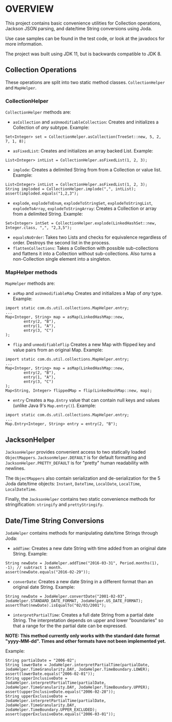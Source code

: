 # OVERVIEW

This project contains basic convenience utilities for Collection operations, Jackson JSON parsing, and date/time String conversions using Joda.

Use case samples can be found in the test code, or look at the javadocs for more information.

The project was built using JDK 11, but is backwards compatible to JDK 8.

## Collection Operations

These operations are split into two static method classes. `CollectionHelper` and `MapHelper`.

### CollectionHelper

`CollectionHelper` methods are:

* `asCollection` and `asUnmodifiableCollection`: Creates and initializes a Collection of _any_ subtype. 
Example: 
```
Set<Integer> set = CollectionHelper.asCollection(TreeSet::new, 5, 2, 7, 1, 8);
```
* `asFixedList`: Creates and initializes an array backed List. 
Example: 
```
List<Integer> intList = CollectionHelper.asFixedList(1, 2, 3);
```
* `implode`: Creates a delimited String from from a Collection or value list. 
Example: 
```
List<Integer> intList = CollectionHelper.asFixedList(1, 2, 3);
String imploded = CollectionHelper.implode(",", intList);
assert(imploded.equals("1,2,3");
```
* `explode`, `explodeToEnum`, `explodeToStringSet`, `explodeToStringList`, `explodeToArray`, `explodeToStringArray`:
Creates a Collection or array from a delimited String. 
Example: 
```
Set<Integer> intSet = CollectionHelper.explode(LinkedHashSet::new, Integer.class, ",", "2,3,5");
```
* `equalsNoOrder`: Takes two Lists and checks for equivalence regardless of order. Destroys the second list in the process.
* `flattenCollections`: Takes a Collection with possible sub-collections and flattens it into a Collection without sub-collections. 
Also turns a non-Collection single element into a singleton.

### MapHelper methods

`MapHelper` methods are:

* `asMap` and `asUnmodifiableMap` Creates and initializes a Map of _any_ type. 
Example: 
```
import static com.ds.util.collections.MapHelper.entry;
...
Map<Integer, String> map = asMap(LinkedHashMap::new,
        entry(2, "B"),
        entry(1, "A"),
        entry(3, "C")
);
```
* `flip` and `unmodifiableFlip` Creates a new Map with flipped key and value pairs from an original Map.
Example:
```
import static com.ds.util.collections.MapHelper.entry;
...
Map<Integer, String> map = asMap(LinkedHashMap::new,
        entry(2, "B"),
        entry(1, "A"),
        entry(3, "C")
);
Map<String, Integer> flippedMap = flip(LinkedHashMap::new, map);
```
* `entry` Creates a `Map.Entry` value that can contain null keys and values (unlike Java 9's `Map.entry()`).
Example:
```
import static com.ds.util.collections.MapHelper.entry;
...
Map.Entry<Integer, String> entry = entry(2, "B");
```

## JacksonHelper

`JacksonHelper` provides convenient access to two statically loaded `ObjectMappers`.
`JacksonHelper.DEFAULT` is for default formatting and `JacksonHelper.PRETTY_DEFAULT` is for "pretty" human readability with newlines.

The `ObjectMappers` also contain serialization and de-serialization for the 5 Joda date/time objects: `Instant`, `DateTime`, `LocalDate`, `LocalTime`, `LocalDateTime`.

Finally, the `JacksonHelper` contains two static convenience methods for stringification: `stringify` and `prettyStringify`.

## Date/Time String Conversions

`JodaHelper` contains methods for manipulating date/time Strings through Joda:

* `addTime`: Creates a new date String with time added from an original date String.
Example:
```
String newDate = JodaHelper.addTime("2016-03-31", Period.months(1), -1); // subtract 1 month.
assert(newDate.equals("2016-02-29"));
```
* `converDate`: Creates a new date String in a different format than an original date String.
Example:
```
String newDate = JodaHelper.convertDate("2001-02-03", JodaHelper.STANDARD_DATE_FORMAT, JodaHelper.US_DATE_FORMAT);
assertThat(newDate).isEqualTo("02/03/2001");
```
* `interpretPartialTime`: Creates a full date String from a partial date String. 
The interpretation depends on upper and lower "boundaries" so that a range for the the partial date can be expressed.

__NOTE: This method currently only works with the standard date format "yyyy-MM-dd". 
Times and other formats have not been implemented yet.__

Example:
```
String partialDate = "2006-02";
String lowerDate = JodaHelper.interpretPartialTime(partialDate, JodaHelper.TimeGranularity.DAY, JodaHelper.TimeBoundary.LOWER);
assert(lowerDate.equals("2006-02-01"));
String upperInclusiveDate = JodaHelper.interpretPartialTime(partialDate, JodaHelper.TimeGranularity.DAY, JodaHelper.TimeBoundary.UPPER);
assert(upperInclusiveDate.equals("2006-02-28"));
String upperExclusiveDate = JodaHelper.interpretPartialTime(partialDate, JodaHelper.TimeGranularity.DAY, JodaHelper.TimeBoundary.UPPER_EXCLUDED);
assert(upperExclusiveDate.equals("2006-03-01"));
```
